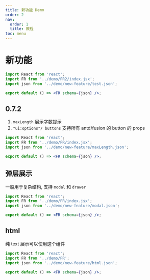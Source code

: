 ```yaml
---
title: 新功能 Demo
order: 2
nav:
  order: 1
  title: 教程
toc: menu
---
```


# 新功能

```jsx
import React from 'react';
import FR from '../demo/FR2/index.jsx';
import json from '../demo/new-feature/test.json';

export default () => <FR schema={json} />;
```

## 0.7.2

1. `maxLength` 展示字数提示
2. `"ui:options"/ buttons` 支持所有 antd/fusion 的 button 的 props

```jsx
import React from 'react';
import FR from '../demo/FR/index.jsx';
import json from '../demo/new-feature/maxLength.json';

export default () => <FR schema={json} />;
```

## 弹层展示

一般用于复杂结构, 支持 `modal` 和 `drawer`

```jsx
import React from 'react';
import FR from '../demo/FR/index.jsx';
import json from '../demo/new-feature/modal.json';

export default () => <FR schema={json} />;
```

## html

纯 text 展示可以使用这个组件

```jsx
import React from 'react';
import FR from '../demo/FR';
import json from '../demo/new-feature/html.json';

export default () => <FR schema={json} />;
```
